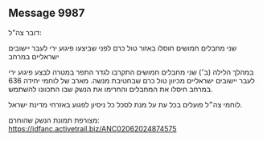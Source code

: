 ## Message 9987

דובר צה"ל:

שני מחבלים חמושים חוסלו באזור טול כרם לפני שביצעו פיגוע ירי לעבר יישובים ישראליים במרחב

במהלך הלילה (ב׳) שני מחבלים חמושים התקרבו לגדר התפר במטרה לבצע פיגוע ירי לעבר יישובים ישראליים מכיוון טול כרם שבחטיבת מנשה. מארב של לוחמי יחידה 636 במרחב חיסלו את המחבלים והחרימו את הנשק שבו התכוונו להשתמש. 

לוחמי צה״ל פועלים בכל עת על מנת לסכל כל ניסיון לפגוע באזרחי מדינת ישראל.

מצורפת תמונת הנשק שהוחרם: https://idfanc.activetrail.biz/ANC02062024874575

